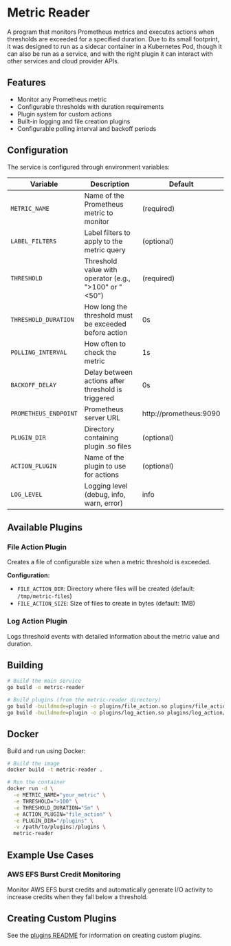 # Metric Reader

A program that monitors Prometheus metrics and executes actions when thresholds are exceeded for a specified duration. Due to its small footprint, it was designed to run as a sidecar container in a Kubernetes Pod, though it can also be run as a service, and with the right plugin it can interact with other services and cloud provider APIs.

## Features

- Monitor any Prometheus metric
- Configurable thresholds with duration requirements
- Plugin system for custom actions
- Built-in logging and file creation plugins
- Configurable polling interval and backoff periods

## Configuration

The service is configured through environment variables:

| Variable | Description | Default |
|----------|-------------|---------|
| `METRIC_NAME` | Name of the Prometheus metric to monitor | (required) |
| `LABEL_FILTERS` | Label filters to apply to the metric query | (optional) |
| `THRESHOLD` | Threshold value with operator (e.g., ">100" or "<50") | (required) |
| `THRESHOLD_DURATION` | How long the threshold must be exceeded before action | 0s |
| `POLLING_INTERVAL` | How often to check the metric | 1s |
| `BACKOFF_DELAY` | Delay between actions after threshold is triggered | 0s |
| `PROMETHEUS_ENDPOINT` | Prometheus server URL | http://prometheus:9090 |
| `PLUGIN_DIR` | Directory containing plugin .so files | (optional) |
| `ACTION_PLUGIN` | Name of the plugin to use for actions | (optional) |
| `LOG_LEVEL` | Logging level (debug, info, warn, error) | info |

## Available Plugins

### File Action Plugin

Creates a file of configurable size when a metric threshold is exceeded.

**Configuration:**

- `FILE_ACTION_DIR`: Directory where files will be created (default: `/tmp/metric-files`)
- `FILE_ACTION_SIZE`: Size of files to create in bytes (default: 1MB)

### Log Action Plugin

Logs threshold events with detailed information about the metric value and duration.

## Building

```bash
# Build the main service
go build -o metric-reader

# Build plugins (from the metric-reader directory)
go build -buildmode=plugin -o plugins/file_action.so plugins/file_action/file_action.go
go build -buildmode=plugin -o plugins/log_action.so plugins/log_action/log_action.go
```

## Docker

Build and run using Docker:

```bash
# Build the image
docker build -t metric-reader .

# Run the container
docker run -d \
  -e METRIC_NAME="your_metric" \
  -e THRESHOLD=">100" \
  -e THRESHOLD_DURATION="5m" \
  -e ACTION_PLUGIN="file_action" \
  -e PLUGIN_DIR="/plugins" \
  -v /path/to/plugins:/plugins \
  metric-reader
```

## Example Use Cases

### AWS EFS Burst Credit Monitoring

Monitor AWS EFS burst credits and automatically generate I/O activity to increase credits when they fall below a threshold.

## Creating Custom Plugins

See the [plugins README](plugins/README.md) for information on creating custom plugins.
